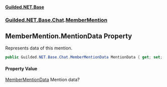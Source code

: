 
#### [Guilded.NET.Base](index 'index')
### [Guilded.NET.Base.Chat](index#Guilded_NET_Base_Chat 'Guilded.NET.Base.Chat').[MemberMention](MemberMention 'Guilded.NET.Base.Chat.MemberMention')
## MemberMention.MentionData Property
Represents data of this mention.  
```csharp
public Guilded.NET.Base.Chat.MemberMentionData MentionData { get; set; }
```

#### Property Value
[MemberMentionData](MemberMentionData 'Guilded.NET.Base.Chat.MemberMentionData')
Mention data?
